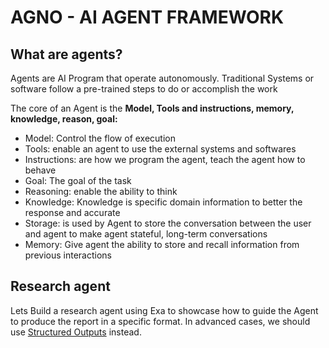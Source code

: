 # AGNO - AI AGENT FRAMEWORK

## What are agents?

Agents are AI Program that operate autonomously. Traditional Systems or software follow a pre-trained steps to do or accomplish the work

The core of an Agent is the **Model, Tools and instructions, memory, knowledge, reason, goal:**

* Model: Control the flow of execution
* Tools: enable an agent to use the external systems and softwares
* Instructions: are how we program the agent, teach the agent how to behave
* Goal: The goal of the task
* Reasoning: enable the ability to think
* Knowledge: Knowledge is specific domain information to better the response and accurate
* Storage: is used by Agent to store the conversation between the user and agent to make agent stateful, long-term conversations
* Memory: Give agent the ability to store and recall information from previous interactions

## Research agent

Lets Build a research agent 		using Exa to showcase how to guide the Agent to produce the report in a specific format. In advanced cases, we should use [Structured Outputs](https://docs.agno.com/agents/structured-output) instead.
